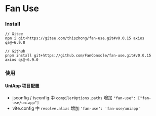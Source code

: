 # Fan Use

### Install

```ssh
// Gitee
npm i git+https://gitee.com/thiszhong/fan-use.git#v0.0.15 axios qs@~6.9.0

// Github
pnpm install git+https://github.com/FanConsole/fan-use.git#v0.0.15 axios qs@~6.9.0
```

### 使用

#### UniApp 项目配置

- jsconfig / tsconfig 中 `compilerOptions.paths` 增加 `"fan-use": ["fan-use/uniapp"]`
- vite.config 中 `resolve.alias` 增加 `'fan-use': 'fan-use/uniapp'`
